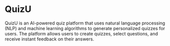 # QuizU

QuizU is an AI-powered quiz platform that uses natural language processing (NLP) and machine learning algorithms to generate personalized quizzes for users. The platform allows users to create quizzes, select questions, and receive instant feedback on their answers.
